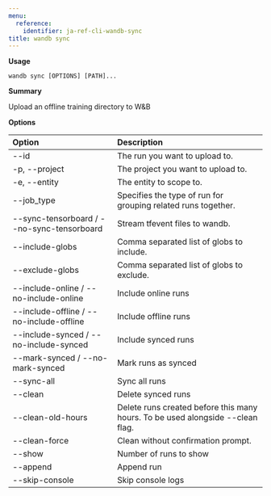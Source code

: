```yaml
---
menu:
  reference:
    identifier: ja-ref-cli-wandb-sync
title: wandb sync
---
```


**Usage**

`wandb sync [OPTIONS] [PATH]...`

**Summary**

Upload an offline training directory to W&B


**Options**

| **Option** | **Description** |
| :--- | :--- |
| --id | The run you want to upload to. |
| -p, --project | The project you want to upload to. |
| -e, --entity | The entity to scope to. |
| --job_type | Specifies the type of run for grouping   related runs together. |
| --sync-tensorboard / --no-sync-tensorboard | Stream tfevent files to wandb. |
| --include-globs | Comma separated list of globs to include. |
| --exclude-globs | Comma separated list of globs to exclude. |
| --include-online / --no-include-online | Include online runs |
| --include-offline / --no-include-offline | Include offline runs |
| --include-synced / --no-include-synced | Include synced runs |
| --mark-synced / --no-mark-synced | Mark runs as synced |
| --sync-all | Sync all runs |
| --clean | Delete synced runs |
| --clean-old-hours | Delete runs created before this many hours.   To be used alongside --clean flag. |
| --clean-force | Clean without confirmation prompt. |
| --show | Number of runs to show |
| --append | Append run |
| --skip-console | Skip console logs |